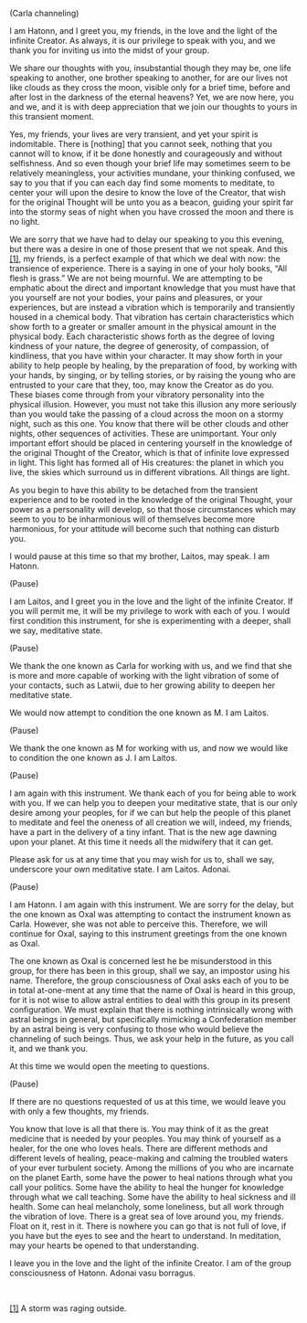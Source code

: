 <p class="channel-type">(Carla channeling)</p>
<p>I am Hatonn, and I greet you, my friends, in the love and the light of the infinite Creator. As always, it is our privilege to speak with you, and we thank you for inviting us into the midst of your group.</p>
<p>We share our thoughts with you, insubstantial though they may be, one life speaking to another, one brother speaking to another, for are our lives not like clouds as they cross the moon, visible only for a brief time, before and after lost in the darkness of the eternal heavens? Yet, we are now here, you and we, and it is with deep appreciation that we join our thoughts to yours in this transient moment.</p>
<p>Yes, my friends, your lives are very transient, and yet your spirit is indomitable. There is [nothing] that you cannot seek, nothing that you cannot will to know, if it be done honestly and courageously and without selfishness. And so even though your brief life may sometimes seem to be relatively meaningless, your activities mundane, your thinking confused, we say to you that if you can each day find some moments to meditate, to center your will upon the desire to know the love of the Creator, that wish for the original Thought will be unto you as a beacon, guiding your spirit far into the stormy seas of night when you have crossed the moon and there is no light.</p>
<p>We are sorry that we have had to delay our speaking to you this evening, but there was a desire in one of those present that we not speak. And this <a id="_ftnref1" href="#_ftn1" name="_ftnref1">[1]</a>, my friends, is a perfect example of that which we deal with now: the transience of experience. There is a saying in one of your holy books, “All flesh is grass.” We are not being mournful. We are attempting to be emphatic about the direct and important knowledge that you must have that you yourself are not your bodies, your pains and pleasures, or your experiences, but are instead a vibration which is temporarily and transiently housed in a chemical body. That vibration has certain characteristics which show forth to a greater or smaller amount in the physical amount in the physical body. Each characteristic shows forth as the degree of loving kindness of your nature, the degree of generosity, of compassion, of kindliness, that you have within your character. It may show forth in your ability to help people by healing, by the preparation of food, by working with your hands, by singing, or by telling stories, or by raising the young who are entrusted to your care that they, too, may know the Creator as do you. These biases come through from your vibratory personality into the physical illusion. However, you must not take this illusion any more seriously than you would take the passing of a cloud across the moon on a stormy night, such as this one. You know that there will be other clouds and other nights, other sequences of activities. These are unimportant. Your only important effort should be placed in centering yourself in the knowledge of the original Thought of the Creator, which is that of infinite love expressed in light. This light has formed all of His creatures: the planet in which you live, the skies which surround us in different vibrations. All things are light.</p>
<p>As you begin to have this ability to be detached from the transient experience and to be rooted in the knowledge of the original Thought, your power as a personality will develop, so that those circumstances which may seem to you to be inharmonious will of themselves become more harmonious, for your attitude will become such that nothing can disturb you.</p>
<p>I would pause at this time so that my brother, Laitos, may speak. I am Hatonn.</p>
<p class="comment">(Pause)</p>
<p>I am Laitos, and I greet you in the love and the light of the infinite Creator. If you will permit me, it will be my privilege to work with each of you. I would first condition this instrument, for she is experimenting with a deeper, shall we say, meditative state.</p>
<p class="comment">(Pause)</p>
<p>We thank the one known as Carla for working with us, and we find that she is more and more capable of working with the light vibration of some of your contacts, such as Latwii, due to her growing ability to deepen her meditative state.</p>
<p>We would now attempt to condition the one known as M. I am Laitos.</p>
<p class="comment">(Pause)</p>
<p>We thank the one known as M for working with us, and now we would like to condition the one known as J. I am Laitos.</p>
<p class="comment">(Pause)</p>
<p>I am again with this instrument. We thank each of you for being able to work with you. If we can help you to deepen your meditative state, that is our only desire among your peoples, for if we can but help the people of this planet to meditate and feel the oneness of all creation we will, indeed, my friends, have a part in the delivery of a tiny infant. That is the new age dawning upon your planet. At this time it needs all the midwifery that it can get.</p>
<p>Please ask for us at any time that you may wish for us to, shall we say, underscore your own meditative state. I am Laitos. Adonai.</p>
<p class="comment">(Pause)</p>
<p>I am Hatonn. I am again with this instrument. We are sorry for the delay, but the one known as Oxal was attempting to contact the instrument known as Carla. However, she was not able to perceive this. Therefore, we will continue for Oxal, saying to this instrument greetings from the one known as Oxal.</p>
<p>The one known as Oxal is concerned lest he be misunderstood in this group, for there has been in this group, shall we say, an impostor using his name. Therefore, the group consciousness of Oxal asks each of you to be in total at-one-ment at any time that the name of Oxal is heard in this group, for it is not wise to allow astral entities to deal with this group in its present configuration. We must explain that there is nothing intrinsically wrong with astral beings in general, but specifically mimicking a Confederation member by an astral being is very confusing to those who would believe the channeling of such beings. Thus, we ask your help in the future, as you call it, and we thank you.</p>
<p>At this time we would open the meeting to questions.</p>
<p class="comment">(Pause)</p>
<p>If there are no questions requested of us at this time, we would leave you with only a few thoughts, my friends.</p>
<p>You know that love is all that there is. You may think of it as the great medicine that is needed by your peoples. You may think of yourself as a healer, for the one who loves heals. There are different methods and different levels of healing, peace-making and calming the troubled waters of your ever turbulent society. Among the millions of you who are incarnate on the planet Earth, some have the power to heal nations through what you call your politics. Some have the ability to heal the hunger for knowledge through what we call teaching. Some have the ability to heal sickness and ill health. Some can heal melancholy, some loneliness, but all work through the vibration of love. There is a great sea of love around you, my friends. Float on it, rest in it. There is nowhere you can go that is not full of love, if you have but the eyes to see and the heart to understand. In meditation, may your hearts be opened to that understanding.</p>
<p>I leave you in the love and the light of the infinite Creator. I am of the group consciousness of Hatonn. Adonai vasu borragus.</p>
<p class="separator-left-33"> </p>
<p class="footnote"><a id="_ftn1" href="#_ftnref1" name="_ftn1">[1]</a> A storm was raging outside.</p>